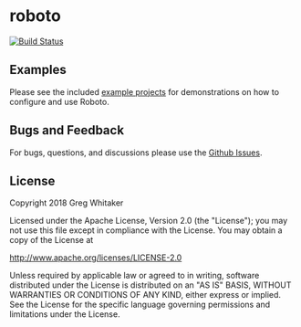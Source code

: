 # roboto
[![Build Status](https://travis-ci.org/gregwhitaker/roboto.svg?branch=master)](https://travis-ci.org/gregwhitaker/roboto)

## Examples
Please see the included [example projects](roboto-examples) for demonstrations on how to configure and use Roboto.

## Bugs and Feedback
For bugs, questions, and discussions please use the [Github Issues](https://github.com/gregwhitaker/roboto/issues).

## License
Copyright 2018 Greg Whitaker

Licensed under the Apache License, Version 2.0 (the "License");
you may not use this file except in compliance with the License.
You may obtain a copy of the License at

   http://www.apache.org/licenses/LICENSE-2.0

Unless required by applicable law or agreed to in writing, software
distributed under the License is distributed on an "AS IS" BASIS,
WITHOUT WARRANTIES OR CONDITIONS OF ANY KIND, either express or implied.
See the License for the specific language governing permissions and
limitations under the License.
